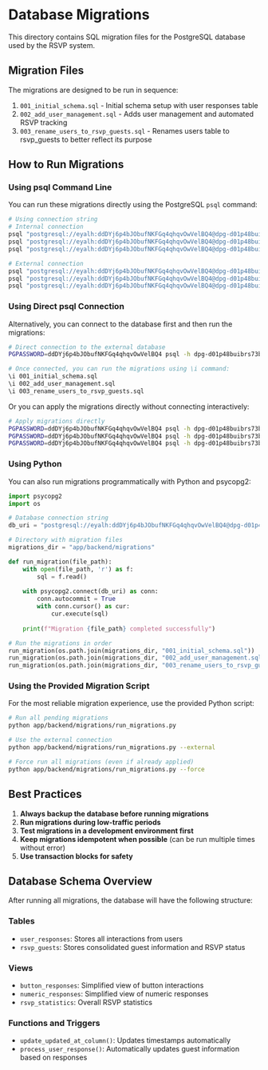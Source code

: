# Database Migrations

This directory contains SQL migration files for the PostgreSQL database used by the RSVP system.

## Migration Files

The migrations are designed to be run in sequence:

1. `001_initial_schema.sql` - Initial schema setup with user responses table
2. `002_add_user_management.sql` - Adds user management and automated RSVP tracking
3. `003_rename_users_to_rsvp_guests.sql` - Renames users table to rsvp_guests to better reflect its purpose

## How to Run Migrations

### Using psql Command Line

You can run these migrations directly using the PostgreSQL `psql` command:

```bash
# Using connection string
# Internal connection
psql "postgresql://eyalh:ddDYj6p4bJObufNKFGq4qhqvOwVelBQ4@dpg-d01p48buibrs73b1ht40-a/rsvp_4sgh" -f 001_initial_schema.sql
psql "postgresql://eyalh:ddDYj6p4bJObufNKFGq4qhqvOwVelBQ4@dpg-d01p48buibrs73b1ht40-a/rsvp_4sgh" -f 002_add_user_management.sql
psql "postgresql://eyalh:ddDYj6p4bJObufNKFGq4qhqvOwVelBQ4@dpg-d01p48buibrs73b1ht40-a/rsvp_4sgh" -f 003_rename_users_to_rsvp_guests.sql

# External connection
psql "postgresql://eyalh:ddDYj6p4bJObufNKFGq4qhqvOwVelBQ4@dpg-d01p48buibrs73b1ht40-a.virginia-postgres.render.com/rsvp_4sgh" -f 001_initial_schema.sql
psql "postgresql://eyalh:ddDYj6p4bJObufNKFGq4qhqvOwVelBQ4@dpg-d01p48buibrs73b1ht40-a.virginia-postgres.render.com/rsvp_4sgh" -f 002_add_user_management.sql
psql "postgresql://eyalh:ddDYj6p4bJObufNKFGq4qhqvOwVelBQ4@dpg-d01p48buibrs73b1ht40-a.virginia-postgres.render.com/rsvp_4sgh" -f 003_rename_users_to_rsvp_guests.sql
```

### Using Direct psql Connection

Alternatively, you can connect to the database first and then run the migrations:

```bash
# Direct connection to the external database
PGPASSWORD=ddDYj6p4bJObufNKFGq4qhqvOwVelBQ4 psql -h dpg-d01p48buibrs73b1ht40-a.virginia-postgres.render.com -U eyalh rsvp_4sgh

# Once connected, you can run the migrations using \i command:
\i 001_initial_schema.sql
\i 002_add_user_management.sql
\i 003_rename_users_to_rsvp_guests.sql
```

Or you can apply the migrations directly without connecting interactively:

```bash
# Apply migrations directly
PGPASSWORD=ddDYj6p4bJObufNKFGq4qhqvOwVelBQ4 psql -h dpg-d01p48buibrs73b1ht40-a.virginia-postgres.render.com -U eyalh rsvp_4sgh -f 001_initial_schema.sql
PGPASSWORD=ddDYj6p4bJObufNKFGq4qhqvOwVelBQ4 psql -h dpg-d01p48buibrs73b1ht40-a.virginia-postgres.render.com -U eyalh rsvp_4sgh -f 002_add_user_management.sql
PGPASSWORD=ddDYj6p4bJObufNKFGq4qhqvOwVelBQ4 psql -h dpg-d01p48buibrs73b1ht40-a.virginia-postgres.render.com -U eyalh rsvp_4sgh -f 003_rename_users_to_rsvp_guests.sql
```

### Using Python

You can also run migrations programmatically with Python and psycopg2:

```python
import psycopg2
import os

# Database connection string
db_uri = "postgresql://eyalh:ddDYj6p4bJObufNKFGq4qhqvOwVelBQ4@dpg-d01p48buibrs73b1ht40-a/rsvp_4sgh"

# Directory with migration files
migrations_dir = "app/backend/migrations"

def run_migration(file_path):
    with open(file_path, 'r') as f:
        sql = f.read()
    
    with psycopg2.connect(db_uri) as conn:
        conn.autocommit = True
        with conn.cursor() as cur:
            cur.execute(sql)
    
    print(f"Migration {file_path} completed successfully")

# Run the migrations in order
run_migration(os.path.join(migrations_dir, "001_initial_schema.sql"))
run_migration(os.path.join(migrations_dir, "002_add_user_management.sql"))
run_migration(os.path.join(migrations_dir, "003_rename_users_to_rsvp_guests.sql"))
```

### Using the Provided Migration Script

For the most reliable migration experience, use the provided Python script:

```bash
# Run all pending migrations
python app/backend/migrations/run_migrations.py

# Use the external connection
python app/backend/migrations/run_migrations.py --external

# Force run all migrations (even if already applied)
python app/backend/migrations/run_migrations.py --force
```

## Best Practices

1. **Always backup the database before running migrations**
2. **Run migrations during low-traffic periods**
3. **Test migrations in a development environment first**
4. **Keep migrations idempotent when possible** (can be run multiple times without error)
5. **Use transaction blocks for safety**

## Database Schema Overview

After running all migrations, the database will have the following structure:

### Tables
- `user_responses`: Stores all interactions from users
- `rsvp_guests`: Stores consolidated guest information and RSVP status

### Views
- `button_responses`: Simplified view of button interactions
- `numeric_responses`: Simplified view of numeric responses 
- `rsvp_statistics`: Overall RSVP statistics

### Functions and Triggers
- `update_updated_at_column()`: Updates timestamps automatically
- `process_user_response()`: Automatically updates guest information based on responses 